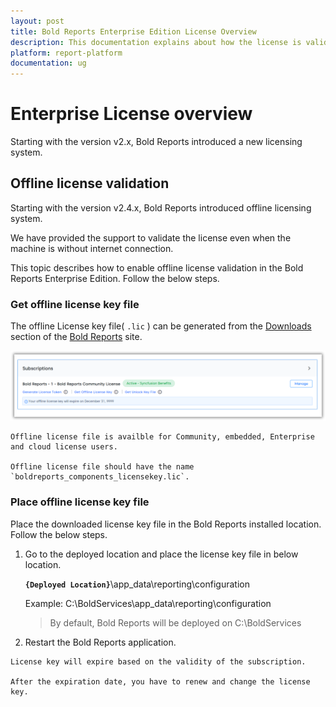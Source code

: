 ```yaml
---
layout: post
title: Bold Reports Enterprise Edition License Overview
description: This documentation explains about how the license is validated in Bold Reports Enterprise Application.
platform: report-platform
documentation: ug
---
```


# Enterprise License overview

Starting with the version v2.x, Bold Reports introduced a new licensing system.

## Offline license validation

Starting with the version v2.4.x, Bold Reports introduced offline licensing system.

We have provided the support to validate the license even when the machine is without internet connection.

This topic describes how to enable offline license validation in the Bold Reports Enterprise Edition. Follow the below steps.

### Get offline license key file

The offline License key file( `.lic` ) can be generated from the [Downloads](https://www.boldreports.com/account/downloads) section of
the [Bold Reports](https://www.boldreports.com/account) site.

![Offline License](/static/assets/on-premise/images/getting-started/offline-license.png)

```text
Offline license file is availble for Community, embedded, Enterprise and cloud license users.

Offline license file should have the name `boldreports_components_licensekey.lic`.
```

### Place offline license key file

Place the downloaded license key file in the Bold Reports installed location. Follow the below steps.  

1. Go to the deployed location and place the license key file in below location.

   **`{Deployed Location}`**\app_data\reporting\configuration

   Example: C:\BoldServices\app_data\reporting\configuration

   >By default, Bold Reports will be deployed on C:\BoldServices

2. Restart the Bold Reports application.

```text
License key will expire based on the validity of the subscription.

After the expiration date, you have to renew and change the license key.
```
